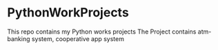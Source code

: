 # PythonWorkProjects
This repo contains my Python works projects
The Project contains atm-banking system, cooperative app system
